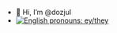 - 👋 Hi, I’m @dozjul
- [![English pronouns: ey/they](https://badges.thejulian.uk/badge/Pronouns-ey/they-fuchsia)](https://en.pronouns.page/ey&they)
<!---
dozjul/dozjul is a ✨ special ✨ repository because its `README.md` (this file) appears on your GitHub profile.
You can click the Preview link to take a look at your changes.
--->

